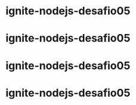 # ignite-nodejs-desafio05
# ignite-nodejs-desafio05
# ignite-nodejs-desafio05
# ignite-nodejs-desafio05
